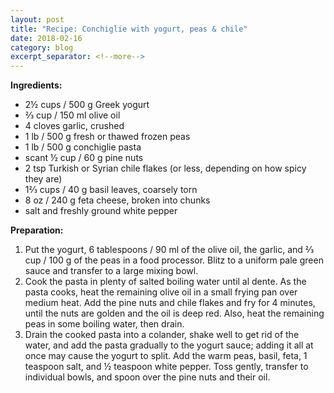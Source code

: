 ```yaml
---
layout: post
title: "Recipe: Conchiglie with yogurt, peas & chile"
date: 2018-02-16
category: blog
excerpt_separator: <!--more-->
---
```

<!--more-->
**Ingredients:**
- 2½ cups / 500 g Greek yogurt
- ⅔ cup / 150 ml olive oil
- 4 cloves garlic, crushed
- 1 lb / 500 g fresh or thawed frozen peas
- 1 lb / 500 g conchiglie pasta
- scant ½ cup / 60 g pine nuts
- 2 tsp Turkish or Syrian chile flakes (or less, depending on how spicy they are)
- 1⅔ cups / 40 g basil leaves, coarsely torn
- 8 oz / 240 g feta cheese, broken into chunks
- salt and freshly ground white pepper

**Preparation:**
1. Put the yogurt, 6 tablespoons / 90 ml of the olive oil, the garlic, and ⅔ cup / 100 g of the peas in a food processor. Blitz to a uniform pale green sauce and transfer to a large mixing bowl.
2. Cook the pasta in plenty of salted boiling water until al dente. As the pasta cooks, heat the remaining olive oil in a small frying pan over medium heat. Add the pine nuts and chile flakes and fry for 4 minutes, until the nuts are golden and the oil is deep red. Also, heat the remaining peas in some boiling water, then drain.
3. Drain the cooked pasta into a colander, shake well to get rid of the water, and add the pasta gradually to the yogurt sauce; adding it all at once may cause the yogurt to split. Add the warm peas, basil, feta, 1 teaspoon salt, and ½ teaspoon white pepper. Toss gently, transfer to individual bowls, and spoon over the pine nuts and their oil.